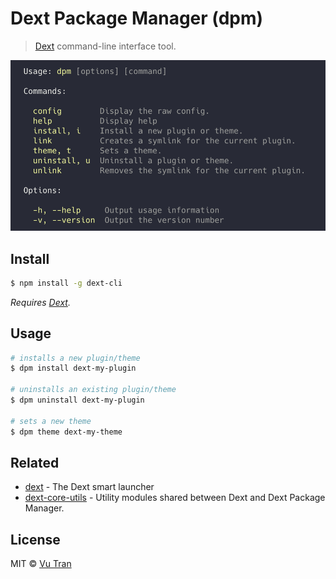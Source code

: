 # Dext Package Manager (dpm)

> [Dext](https://github.com/vutran/dext) command-line interface tool.

![](screenshot.png?raw=true)

## Install

```bash
$ npm install -g dext-cli
```

*Requires [Dext](https://github.com/vutran/dext).*

## Usage

```bash
# installs a new plugin/theme
$ dpm install dext-my-plugin

# uninstalls an existing plugin/theme
$ dpm uninstall dext-my-plugin

# sets a new theme
$ dpm theme dext-my-theme
```

## Related

- [dext](https://github.com/vutran/dext) - The Dext smart launcher
- [dext-core-utils](https://github.com/vutran/dext-core-utils) - Utility modules shared between Dext and Dext Package Manager.

## License

MIT © [Vu Tran](https://github.com/vutran/)
